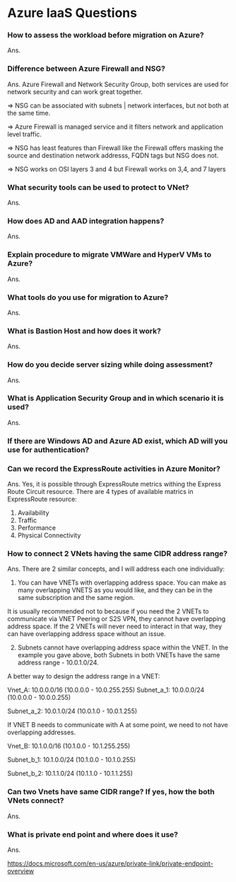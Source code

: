 # Azure IaaS Questions

### How to assess the workload before migration on Azure?

Ans.

### Difference between Azure Firewall and NSG?

Ans. Azure Firewall and Network Security Group, both services are used for network security and can work great together. 

=> NSG can be associated with subnets | network interfaces, but not both at the same time.

=> Azure Firewall is managed service and it filters network and application level traffic.

=> NSG has least features than Firewall like the Firewall offers masking the source and destination network addresss, FQDN tags but NSG does not.

=> NSG works on OSI layers 3 and 4 but Firewall works on 3,4, and 7 layers


### What security tools can be used to protect to VNet?

Ans.

### How does AD and AAD integration happens?

Ans.

### Explain procedure to migrate VMWare and HyperV VMs to Azure?

Ans. 

### What tools do you use for migration to Azure?

Ans.

### What is Bastion Host and how does it work?

Ans.

### How do you decide server sizing while doing assessment?

Ans.

### What is Application Security Group and in which scenario it is used?

Ans.

### If there are Windows AD and Azure AD exist, which AD will you use for authentication?


### Can we record the ExpressRoute activities in Azure Monitor?

Ans. Yes, it is possible through ExpressRoute metrics withing the Express Route Circuit resource. There are 4 types of available matrics in ExpressRoute resource: 
1. Availability
2. Traffic
3. Performance
4. Physical Connectivity

### How to connect 2 VNets having the same CIDR address range?

Ans. There are 2 similar concepts, and I will address each one individually:

1) You can have VNETs with overlapping address space. You can make as many overlapping VNETS as you would like, and they can be in the same subscription and the same region. 

It is usually recommended not to because if you need the 2 VNETs to communicate via VNET Peering or S2S VPN, they cannot have overlapping address space. If the 2 VNETs will never need to interact in that way, they can have overlapping address space without an issue. 

2) Subnets cannot have overlapping address space within the VNET. In the example you gave above, both Subnets in both VNETs have the same address range - 10.0.1.0/24. 

A better way to design the address range in a VNET:

Vnet_A: 10.0.0.0/16   (10.0.0.0 - 10.0.255.255)
Subnet_a_1: 10.0.0.0/24  (10.0.0.0 - 10.0.0.255)

Subnet_a_2: 10.0.1.0/24  (10.0.1.0 - 10.0.1.255)

If VNET B needs to communicate with A at some point, we need to not have overlapping addresses. 

Vnet_B: 10.1.0.0/16  (10.1.0.0 - 10.1.255.255)

Subnet_b_1: 10.1.0.0/24  (10.1.0.0 - 10.1.0.255)

Subnet_b_2: 10.1.1.0/24  (10.1.1.0 - 10.1.1.255)

### Can two Vnets have same CIDR range? If yes, how the both VNets connect?

Ans.

### What is private end point and where does it use?

Ans. 

https://docs.microsoft.com/en-us/azure/private-link/private-endpoint-overview



